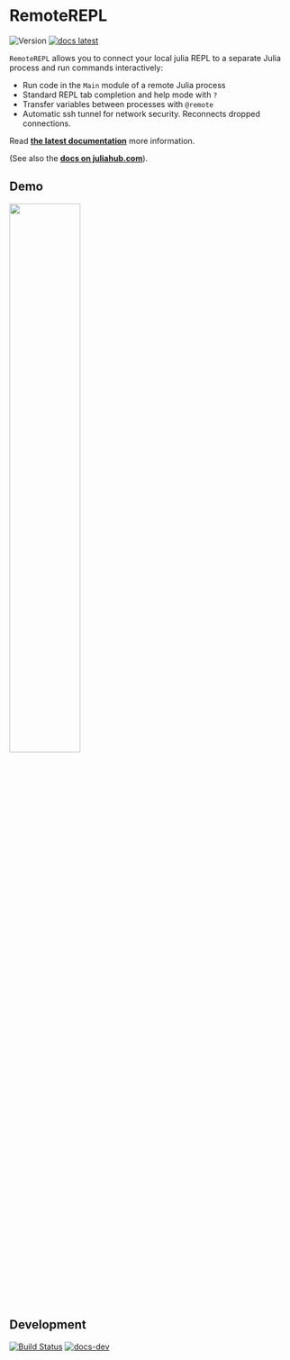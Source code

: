 # RemoteREPL

![Version](https://juliahub.com/docs/RemoteREPL/version.svg)
[![docs latest](https://img.shields.io/badge/docs-latest-blue.svg)](https://juliahub.com/docs/RemoteREPL)

`RemoteREPL` allows you to connect your local julia REPL to a separate Julia
process and run commands interactively:

* Run code in the `Main` module of a remote Julia process
* Standard REPL tab completion and help mode with `?`
* Transfer variables between processes with `@remote`
* Automatic ssh tunnel for network security. Reconnects dropped connections.

Read [**the latest documentation**](https://JuliaWeb.github.io/RemoteREPL.jl/dev) more information.

(See also the [**docs on juliahub.com**](https://juliahub.com/docs/RemoteREPL)).

## Demo

[<img src="https://asciinema.org/a/670195.svg" width=50%>](https://asciinema.org/a/670195)

## Development

[![Build Status](https://github.com/JuliaWeb/RemoteREPL.jl/workflows/CI/badge.svg)](https://github.com/JuliaWeb/RemoteREPL.jl/actions)
[![docs-dev](https://img.shields.io/badge/docs-dev-blue.svg)](https://JuliaWeb.github.io/RemoteREPL.jl/dev)

